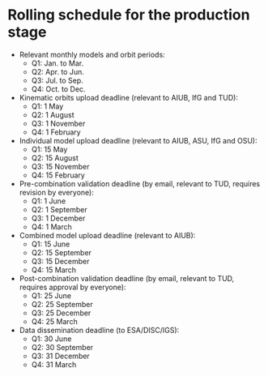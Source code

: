 # Rolling schedule for the production stage

- Relevant monthly models and orbit periods:
  - Q1: Jan. to Mar.
  - Q2: Apr. to Jun.
  - Q3: Jul. to Sep.
  - Q4: Oct. to Dec.
- Kinematic orbits upload deadline (relevant to AIUB, IfG and TUD):
  - Q1: 1 May
  - Q2: 1 August
  - Q3: 1 November
  - Q4: 1 February
- Individual model upload deadline (relevant to AIUB, ASU, IfG and OSU):
  - Q1: 15 May
  - Q2: 15 August
  - Q3: 15 November
  - Q4: 15 February
- Pre-combination validation deadline (by email, relevant to TUD, requires revision by everyone):
  - Q1: 1 June
  - Q2: 1 September
  - Q3: 1 December
  - Q4: 1 March
- Combined model upload deadline (relevant to AIUB):
  - Q1: 15 June
  - Q2: 15 September
  - Q3: 15 December
  - Q4: 15 March
- Post-combination validation deadline (by email, relevant to TUD, requires approval by everyone):
  - Q1: 25 June
  - Q2: 25 September
  - Q3: 25 December
  - Q4: 25 March
- Data dissemination deadline (to ESA/DISC/IGS):
  - Q1: 30 June
  - Q2: 30 September
  - Q3: 31 December
  - Q4: 31 March